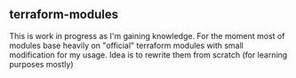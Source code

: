 terraform-modules
-----------------

This is work in progress as I'm gaining knowledge. For the moment most of modules base heavily on "official" terraform modules with small modification for my usage. Idea is to rewrite them from scratch (for learning purposes mostly)